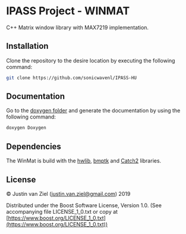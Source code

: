 # IPASS Project - WINMAT
C++ Matrix window library with MAX7219 implementation.

## Installation
Clone the repository to the desire location by executing the following command:

```bash
git clone https://github.com/sonicwavenl/IPASS-HU
```

## Documentation
Go to the [doxygen folder](https://github.com/SonicwaveNL/IPASS-HU/tree/master/doxygen) and generate the documentation by using the following command:
```bash
doxygen Doxygen
```

## Dependencies
The WinMat is build with the [hwlib](https://github.com/wovo/hwlib), [bmptk]() and [Catch2](https://github.com/catchorg/Catch2) libraries.


## License
© Justin van Ziel (justin.van.ziel@gmail.com) 2019

Distributed under the Boost Software License, Version 1.0. (See accompanying file LICENSE_1_0.txt or copy at [https://www.boost.org/LICENSE_1_0.txt](https://www.boost.org/LICENSE_1_0.txt))
